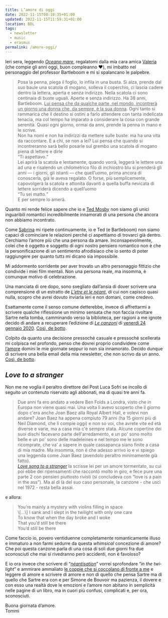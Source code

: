 ```yaml
---
title: L’amore di oggi
date: 2022-11-15T08:10:35+01:00
updated: 2022-11-15T11:59:31+01:00
location: BDL
tags:
  - newsletter
  - music
  - erasmus
permalink: /amore-oggi/
---
```

Ieri sera, leggendo <cite>[Oceano mare](https://it.wikipedia.org/wiki/Oceano_mare '“Oceano mare” su Wikipedia')</cite>, regalatomi dalla mia cara amica [Valeria](https://instagram.com/valeria.contarini '@valeria.contarini su Instagram') (che compie gli anni oggi, buon compleanno ❤️), mi imbatto nel personaggio del professor Bartleboom e mi si spalancano le palpebre.

> Posa la penna, piega il foglio, lo infila in una busta. Si alza, prende dal suo baule una scatola di mogano, solleva il coperchio, ci lascia cadere dentro la lettera, aperta e senza indirizzo. Nella scatola ci sono centinaia di buste uguali. Aperte e senza indirizzo. Ha 38 anni, Bartleboom. <u>Lui pensa che da qualche parte, nel mondo, incontrerà un giorno una donna che, da sempre, è la sua donna</u>. Ogni tanto si rammarica che il destino si ostini a farlo attendere con tanta indelicata tenacia, ma col tempo ha imparato a considerare la cosa con grande serenità. Quasi ogni giorno, ormai da anni, prende la penna in mano e le scrive.  
> Non ha nomi e non ha indirizzi da mettere sulle buste: ma ha una vita da raccontare. E a chi, se non a lei? Lui pensa che quando si incontreranno sarà bello posarle sul grembo una scatola di mogano piena di lettere e dirle  
> <q>Ti aspettavo.</q>  
> Lei aprirà la scatola e lentamente, quando vorrà, leggerà le lettere una ad una e risalendo un chilometrico filo di inchiostro blu si prenderà gli anni — i giorni, gli istanti — che quell’uomo, prima ancora di conoscerla, già le aveva regalato. O forse, più semplicemente, capovolgerà la scatola e attonita davanti a quella buffa nevicata di lettere sorriderà dicendo a quell’uomo  
> <q>Tu sei matto.</q>  
> E per sempre lo amerà.

Quanto mi rende felice sapere che io e [Ted Mosby](https://youtu.be/It4EvPP2VmA 'Ted’s Speech Love') non siamo gli unici inguaribili romantici incredibilmente innamorati di una persona che ancora non abbiamo incontrato.

Come [Sabrina](https://sociale.network/@sabri 'Sabrina sul Fediverse') mi ripete continuamente, io e Ted (e Bartleboom) non siamo capaci di cominciare le relazioni perché ci aspettiamo di trovarci già dentro. Cerchiamo l’amore più che una persona da amare. Inconsapevolmente, colei che è oggetto e soggetto di ogni nostro pensiero romantico non è che la personificazione di un sentimento afrodisiaco che io sento di poter raggiungere per quanto tuttз mi dicano sia impossibile.

Mi addormento sorridente per aver trovato un altro personaggio fittizio che condivide i miei film mentali. Non una persona reale, ma insomma, è comunque motivo di celebrazione.

Una manciata di ore dopo, sono svegliato dall’ansia di dover scrivere una comprensione di un estratto de <cite lang='fr'>[L’etre et le néant](https://fr.wikipedia.org/wiki/L%27%C3%8Atre_et_le_N%C3%A9ant '“L’etre et le néant”, Wikipedia')</cite>, di cui non capisco quasi nulla, scopro che avrei dovuto inviarla ieri e non domani, come credevo.

Esattamente come il senso comune detterebbe, invece di affrettarmi a scrivere qualche riflessione un minimo sensata che non faccia rivoltare Sartre nella tomba, camminando verso la biblioteca, per ragioni a me ignote decido di andare a recuperare l’edizione di <cite>[Le canzoni](https://ilpost.it/tag/le-canzoni)</cite> di [venerdì 24 gennaio 2020](https://ilpost.it/2020/01/24/le-canzoni-24-gennaio-2020 'Una canzone di Joan Baez'). [Così, de botto].

Colpito da quanto una decisione pressoché casuale e pressoché scellerata mi colpisca nel profondo, penso che dovrei proprio condividere come [l’amore](/love 'Love — tommi.space') domini le mie giornate seppur io non sia innamorato. Decido dunque di scrivere una bella email della mia newsletter, che non scrivo da un anno. [Così, de botto].

## <cite lang='en'>Love to a stranger</cite>

Non me ne voglia il peraltro direttore del Post Luca Sofri se incollo di seguito un contenuto riservato agli abbonati, ma di quasi tre anni fa.

> Due anni fa ero andato a vedere Ben Folds a Londra, visto che in Europa non viene quasi mai. Una volta lì avevo scoperto che il giorno dopo c'era anche Joan Baez alla Royal Albert Hall, e volevi non andare? Joan Baez ha appena compiuto 79 anni (ha 15 giorni più di Neil Diamond, che li compie oggi) e non so voi, che avrete vite ed età diverse e varie, ma a casa mia c'è sempre stata. Alcune copertine dei suoi dischi facevano parte dell'arredamento, e un po' sono molto belle e un po' sono delle madeleines e nel tempo me le sono ricomprate, che va' a sapere in quale cassapanca siano finite a casa di mia madre. Ma insomma, non è che adesso arrivo io e vi spiego una leggenda come Joan Baez (avendolo peraltro minimamente già fatto).  	
> <cite lang='en'>[Love song to a stranger](https://en.wipedia.org/wiki/Come_from_the_Shadows '“Come from the Shadows” on Wikipedia')</cite> la scrisse lei per un amore tormentato, su cui poi ebbe dei ripensamenti che raccontò molto in giro, e fece pure una parte 2 con pensieri piuttosto rivisti (si concludeva con <q lang='en'>love is a pain in the ass</q>). Ma al di là del suo caso personale, la canzone - che uscì nel 1972 - resta bella assai.

e allora:

<blockquote lang='en'><p>You’re mainly a mystery with violins filling in space
<br>\[…\] I sank and I slept in the twilight with only one care
<br>To know that when the day broke and I woke
<br>That you’d still be there
<br>You’d still be there</p></blockquote>

Come faccio io, povero ventiduenne completamente romanticamente illuso e immaturo a non farmi sedurre da questa <em lang='en'>whimsical</em> concezione di amore? Che poi questa canzone parla di una cosa di soli due giorni fra due sconosciuti che mai si rivedranno però accidenti, non è favoloso?

E io ora invece che scrivere di <q lang='fr'><em><a href='https://plato.stanford.edu/entries/sartre/#BeinNoth' hreflang='en' title='Being and Nothingness, Jean-Paul Sartre — Stanford Encyclopedia of Philosophy'>néantisation</a></em></q> vorrei sprofondare <q lang='en'><em>in the twilight</em></q> e ammirare ammaliato [le coppie che si coccolano di fronte a me](/embrassé 'Embrassé — tommi.space') e leggere di amore e scrivere di amore e non di quello che pensa Sartre ma di quello che Sartre era con e per Simone de Bouvoir ma pazienza, il dovere e con esso una realtà dove le emozioni e l’amore non abitano in semplicità nelle pagine di un libro, ma in cuori più confusi, complicati e, per ora, sconosciuti.

Buona giornata d’amore.  
Tommi

[Così, de botto]: https://youtu.be/7ST2_tkdyfQ 'Boris - 1x06 - FACCIAMOLI SCOPARE COSI DE BOTTO'